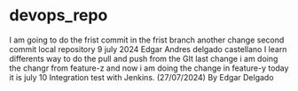 # devops_repo
I  am going to do the frist commit in the frist branch
another change
second commit 
local repository 9 july 2024
 Edgar Andres delgado castellano 
 I learn differents way to do the pull and push from the  GIt
last change
 i am doing the changr from  feature-z
and now i am doing the change in feature-y
today it is  july 10 
Integration test with Jenkins. (27/07/2024) By Edgar Delgado